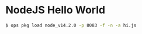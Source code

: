 NodeJS Hello World
==================

```sh
$ ops pkg load node_v14.2.0 -p 8083 -f -n -a hi.js
```

